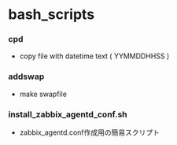 # bash_scripts

### cpd
 * copy file with datetime text ( YYMMDDHHSS )

### addswap
 * make swapfile

### install_zabbix_agentd_conf.sh
 * zabbix_agentd.conf作成用の簡易スクリプト
